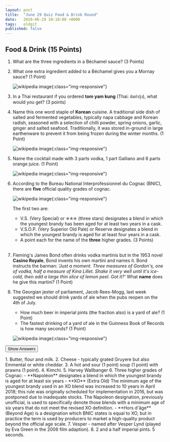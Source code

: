 ```yaml
---
layout: post
title:  "June 29 Quiz Food & Drink Round"
date:   2020-06-29 10:10:08 +0000
tags:   oldgit
published: false
---
```


## Food & Drink (15 Points)

 1. What are the three ingredients in a Béchamel sauce? (3 Points)

 2. What one extra ingredient added to a Béchamel gives you a Mornay sauce? (1 Point)
 
    ![wikipedia image](https://upload.wikimedia.org/wikipedia/commons/9/9e/Sauce_Mornay.jpg){:class="img-responsive"}

 3. In a Thai restaurant if you ordered **tom yam kung** (Thai: ต้มยำกุ้ง), what would you get? (3 points) 

 4. Name this one word staple of **Korean** cuisine. A traditional side dish of salted and fermented vegetables, typically napa cabbage and Korean radish, seasoned with a selection of chilli powder, spring onions, garlic, ginger and salted seafood. Traditionally, it was stored in-ground in large earthenware to prevent it from being frozen during the winter months. (1 Point)

    ![wikipedia image](https://upload.wikimedia.org/wikipedia/commons/f/f8/Various_kimchi.jpg){:class="img-responsive"}

 5. Name the cocktail made with 3 parts vodka, 1 part Galliano and 6 parts orange juice. (1 Point)

    ![wikipedia image](https://upload.wikimedia.org/wikipedia/commons/4/44/Harvey_Wallbanger.jpg){:class="img-responsive"}

 6. According to the Bureau National Interprofessionnel du Cognac (BNIC), there are **five** official quality grades of cognac.
 
    ![wikipedia image](https://upload.wikimedia.org/wikipedia/commons/thumb/8/81/Vs_cognac.jpg/800px-Vs_cognac.jpg){:class="img-responsive"}
 
    The first two are:
     - V.S. (Very Special) or ✯✯✯ (three stars) designates a blend in which the youngest brandy has been aged for at least two years in a cask.
     - V.S.O.P. (Very Superior Old Pale) or Reserve designates a blend in which the youngest brandy is aged for at least four years in a cask.
     - A point each for the name of the **three** higher grades. (3 Points) <br/>&nbsp;
  
 7. Fleming's James Bond often drinks vodka martinis but in the 1953 novel **Casino Royale**, Bond invents his own martini and names it. Bond instructs the barman: *'Just a moment. Three measures of Gordon's, one of vodka, half a measure of Kina Lillet. Shake it very well until it's ice-cold, then add a large thin slice of lemon peel. Got it?'* What **name** does he give this martini? (1 Point)

 8. The Georgian jester of parliament, Jacob Rees-Mogg, last week suggested we
    should drink yards of ale when the pubs reopen on the 4th of July.
     - How much beer in imperial pints (the fraction also) is a yard of ale? (1 Point)
     - The fastest drinking of a yard of ale in the Guinness Book of Records is how many seconds? (1 Point)

    ![wikipedia image](https://upload.wikimedia.org/wikipedia/commons/thumb/8/8c/YardOfAle.jpg/800px-YardOfAle.jpg){:class="img-responsive"}

<button class="answer-button">Show Answers</button>
<div class="hide" markdown="1">
1. Butter, flour and milk.
2. Cheese - typically grated Gruyere but also Emmental or white cheddar. 
3. A hot and sour (1 point) soup (1 point) with prawns (1 point).
4. Kimchi.
5. Harvey Wallbanger
6. Three higher grades of Cognac:
    - **Napoléon** designates a blend in which the youngest brandy is aged for at least six years
    - **XO** (Extra Old) The minimum age of the youngest brandy used in an XO blend was increased to 10 years in April 2018;
      this rule was originally scheduled for implementation in 2016, but was postponed due to inadequate stocks.
      The Napoleon designation, previously unofficial, is used to specifically denote those
      blends with a minimum age of six years that do not meet the revised XO definition.
    - **Hors d'âge** (Beyond Age) is a designation which BNIC states is equal to XO,
      but in practice the term is used by producers to market a high-quality product beyond the official age scale.
7. Vesper - named after Vesper Lynd (played by Eva Green in the 2006 film adaption).
8. 2 and a half imperial pints. 5 seconds.
</div>

